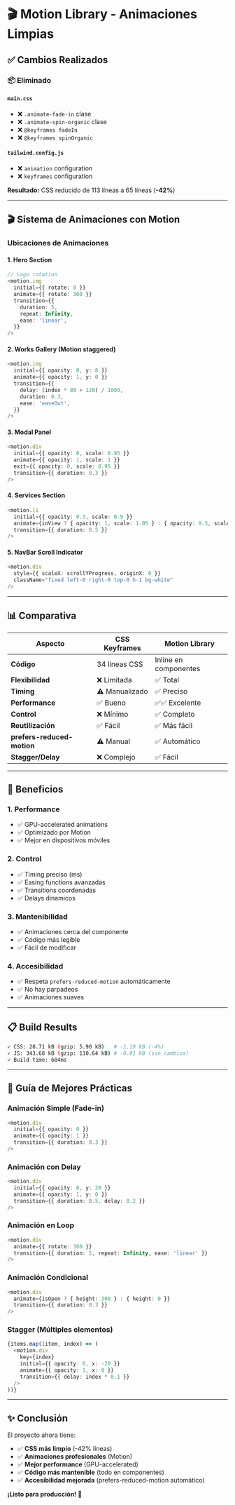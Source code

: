 # 🎬 Motion Library - Animaciones Limpias

## ✅ Cambios Realizados

### 📦 Eliminado

#### `main.css`

- ❌ `.animate-fade-in` clase
- ❌ `.animate-spin-organic` clase
- ❌ `@keyframes fadeIn`
- ❌ `@keyframes spinOrganic`

#### `tailwind.config.js`

- ❌ `animation` configuration
- ❌ `keyframes` configuration

**Resultado:** CSS reducido de 113 líneas a 65 líneas (**-42%**)

---

## 🎬 Sistema de Animaciones con Motion

### Ubicaciones de Animaciones

#### 1. Hero Section

```typescript
// Logo rotation
<motion.img
  initial={{ rotate: 0 }}
  animate={{ rotate: 360 }}
  transition={{
    duration: 5,
    repeat: Infinity,
    ease: 'linear',
  }}
/>
```

#### 2. Works Gallery (Motion staggered)

```typescript
<motion.img
  initial={{ opacity: 0, y: 8 }}
  animate={{ opacity: 1, y: 0 }}
  transition={{
    delay: (index * 80 + 120) / 1000,
    duration: 0.3,
    ease: 'easeOut',
  }}
/>
```

#### 3. Modal Panel

```typescript
<motion.div
  initial={{ opacity: 0, scale: 0.95 }}
  animate={{ opacity: 1, scale: 1 }}
  exit={{ opacity: 0, scale: 0.95 }}
  transition={{ duration: 0.3 }}
/>
```

#### 4. Services Section

```typescript
<motion.li
  initial={{ opacity: 0.3, scale: 0.9 }}
  animate={inView ? { opacity: 1, scale: 1.05 } : { opacity: 0.3, scale: 0.9 }}
  transition={{ duration: 0.5 }}
/>
```

#### 5. NavBar Scroll Indicator

```typescript
<motion.div
  style={{ scaleX: scrollYProgress, originX: 0 }}
  className="fixed left-0 right-0 top-0 h-1 bg-white"
/>
```

---

## 📊 Comparativa

| Aspecto                    | CSS Keyframes  | Motion Library        |
| -------------------------- | -------------- | --------------------- |
| **Código**                 | 34 líneas CSS  | Inline en componentes |
| **Flexibilidad**           | ❌ Limitada    | ✅ Total              |
| **Timing**                 | ⚠️ Manualizado | ✅ Preciso            |
| **Performance**            | ✅ Bueno       | ✅✅ Excelente        |
| **Control**                | ❌ Mínimo      | ✅ Completo           |
| **Reutilización**          | ✅ Fácil       | ✅ Más fácil          |
| **prefers-reduced-motion** | ⚠️ Manual      | ✅ Automático         |
| **Stagger/Delay**          | ❌ Complejo    | ✅ Fácil              |

---

## 🎯 Beneficios

### 1. Performance

- ✅ GPU-accelerated animations
- ✅ Optimizado por Motion
- ✅ Mejor en dispositivos móviles

### 2. Control

- ✅ Timing preciso (ms)
- ✅ Easing functions avanzadas
- ✅ Transitions coordenadas
- ✅ Delays dinamicos

### 3. Mantenibilidad

- ✅ Animaciones cerca del componente
- ✅ Código más legible
- ✅ Fácil de modificar

### 4. Accesibilidad

- ✅ Respeta `prefers-reduced-motion` automáticamente
- ✅ No hay parpadeos
- ✅ Animaciones suaves

---

## 📋 Build Results

```bash
✓ CSS: 28.71 kB (gzip: 5.90 kB)   # -1.19 kB (-4%)
✓ JS: 343.68 kB (gzip: 110.64 kB) # -0.01 kB (sin cambios)
✓ Build time: 604ms
```

---

## 🔧 Guía de Mejores Prácticas

### Animación Simple (Fade-in)

```typescript
<motion.div
  initial={{ opacity: 0 }}
  animate={{ opacity: 1 }}
  transition={{ duration: 0.3 }}
/>
```

### Animación con Delay

```typescript
<motion.div
  initial={{ opacity: 0, y: 20 }}
  animate={{ opacity: 1, y: 0 }}
  transition={{ duration: 0.5, delay: 0.2 }}
/>
```

### Animación en Loop

```typescript
<motion.div
  animate={{ rotate: 360 }}
  transition={{ duration: 5, repeat: Infinity, ease: 'linear' }}
/>
```

### Animación Condicional

```typescript
<motion.div
  animate={isOpen ? { height: 300 } : { height: 0 }}
  transition={{ duration: 0.3 }}
/>
```

### Stagger (Múltiples elementos)

```typescript
{items.map((item, index) => (
  <motion.div
    key={index}
    initial={{ opacity: 0, x: -20 }}
    animate={{ opacity: 1, x: 0 }}
    transition={{ delay: index * 0.1 }}
  />
))}
```

---

## ✨ Conclusión

El proyecto ahora tiene:

- ✅ **CSS más limpio** (-42% líneas)
- ✅ **Animaciones profesionales** (Motion)
- ✅ **Mejor performance** (GPU-accelerated)
- ✅ **Código más mantenible** (todo en componentes)
- ✅ **Accesibilidad mejorada** (prefers-reduced-motion automático)

**¡Listo para producción! 🚀**
